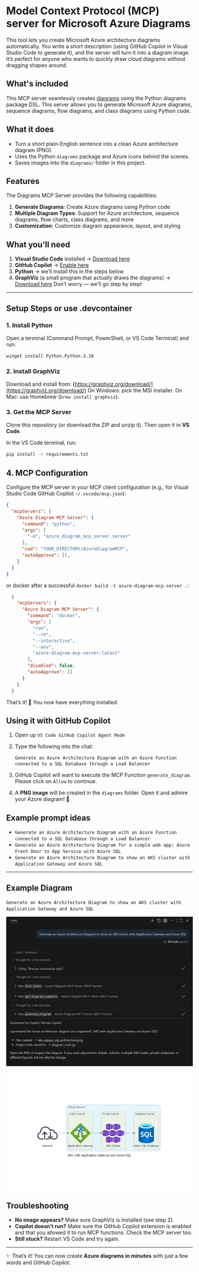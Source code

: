 # Model Context Protocol (MCP) server for Microsoft  Azure Diagrams

This tool lets you create Microsoft Azure architecture diagrams automatically.
You write a short description (using GitHub Copilot in Visual Studio Code to generate it), and the server will turn it into a diagram image.
It’s perfect for anyone who wants to quickly draw cloud diagrams without dragging shapes around.

## What's included
This MCP server seamlessly creates [diagrams](https://diagrams.mingrammer.com/) using the Python diagrams package DSL.
This server allows you to generate Microsoft Azure diagrams, sequence diagrams, flow diagrams, and class diagrams using Python code.

## What it does
- Turn a short plain-English sentence into a clean Azure architecture diagram (PNG).
- Uses the Python `diagrams` package and Azure icons behind the scenes.
- Saves images into the `diagrams/` folder in this project.


## Features

The Diagrams MCP Server provides the following capabilities:

1. **Generate Diagrams**: Create Azure diagrams using Python code
2. **Multiple Diagram Types**: Support for Azure architecture, sequence diagrams, flow charts, class diagrams, and more
3. **Customization**: Customize diagram appearance, layout, and styling


## What you’ll need

1. **Visual Studio Code** installed → [Download here](https://code.visualstudio.com/)
2. **GitHub Copilot** → [Enable here](https://github.com/features/copilot)
3. **Python** → we’ll install this in the steps below
4. **GraphViz** (a small program that actually draws the diagrams) → [Download here](https://graphviz.org/download/)
Don’t worry — we’ll go step by step!

---

## Setup Steps or use .devcontainer

### 1. Install Python

Open a terminal (Command Prompt, PowerShell, or VS Code Terminal) and run:

```bash
winget install Python.Python.3.10
```

### 2. Install GraphViz

Download and install from: [https://graphviz.org/download/](https://graphviz.org/download/)
On Windows: pick the MSI installer.
On Mac: use Homebrew (`brew install graphviz`).

### 3. Get the MCP Server

Clone this repository (or download the ZIP and unzip it).
Then open it in **VS Code**.

In the VS Code terminal, run:

```bash
pip install -r requirements.txt
```


## 4. MCP Configuration
Configure the MCP server in your MCP client configuration (e.g., for Visual Studio Code GitHub Copilot `~/.vscode/mcp.json`):

```json
{
  "mcpServers": {
    "Azure Diagram MCP Server": {
      "command": "python",
      "args": [
        "-m", "azure_diagram_mcp_server.server"
      ],
      "cwd": "YOUR_DIRECTORY/AzureDiagramMCP",
      "autoApprove": [],
    }
  }
}
```

or docker after a successful `docker build -t azure-diagram-mcp-server .`:

```json
  {
    "mcpServers": {
      "Azure Diagram MCP Server": {
        "command": "docker",
        "args": [
          "run",
          "--rm",
          "--interactive",
          "--env",
          "azure-diagram-mcp-server:latest"
        ],
        "disabled": false,
        "autoApprove": []
      }
    }
  }
```

That’s it! 🎉 You now have everything installed.


## Using it with GitHub Copilot

1. Open up `VS Code GitHub Copilot Agent Mode`
1. Type the following into the chat:

   ```
   Generate an Azure Architecture Diagram with an Azure Function connected to a SQL Database through a Load Balancer
   ```
2. GitHub Copilot will want to execute the MCP Function `generate_diagram`. Please click on `Allow` to continue.
3. A **PNG image** will be created in the `diagrams` folder. Open it and admire your Azure diagram! 🚀


## Example prompt ideas
- `Generate an Azure Architecture Diagram with an Azure Function connected to a SQL Database through a Load Balancer`
- `Generate an Azure Architecture Diagram for a simple web app: Azure Front Door to App Service with Azure SQL` 
- `Generate an Azure Architecture Diagram to show an AKS cluster with Application Gateway and Azure SQL` 
---
  
## Example Diagram
`Generate an Azure Architecture Diagram to show an AKS cluster with Application Gateway and Azure SQL`

![GitHub Copilot Prompt Sample](./media/prompt_sample.png)

![AKS App Gateway Azure SQL Architecture Diagram](./media/aks_appgw_sql_architecture.png)

## Troubleshooting
* **No image appears?** Make sure GraphViz is installed (see step 2).
* **Copilot doesn’t run?** Make sure the GitHub Copilot extension is enabled and that you allowed it to run MCP functions. Check the MCP server too.
* **Still stuck?** Restart VS Code and try again.

---

✨ That’s it! You can now create **Azure diagrams in minutes** with just a few words and GitHub Copilot.
